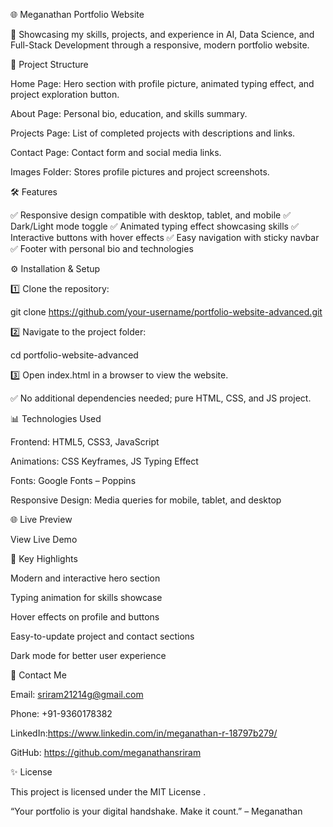 🌐 Meganathan Portfolio Website

🚀 Showcasing my skills, projects, and experience in AI, Data Science, and Full-Stack Development through a responsive, modern portfolio website.

📂 Project Structure

Home Page: Hero section with profile picture, animated typing effect, and project exploration button.

About Page: Personal bio, education, and skills summary.

Projects Page: List of completed projects with descriptions and links.

Contact Page: Contact form and social media links.

Images Folder: Stores profile pictures and project screenshots.

🛠 Features

✅ Responsive design compatible with desktop, tablet, and mobile
✅ Dark/Light mode toggle
✅ Animated typing effect showcasing skills
✅ Interactive buttons with hover effects
✅ Easy navigation with sticky navbar
✅ Footer with personal bio and technologies

⚙️ Installation & Setup

1️⃣ Clone the repository:

git clone https://github.com/your-username/portfolio-website-advanced.git


2️⃣ Navigate to the project folder:

cd portfolio-website-advanced


3️⃣ Open index.html in a browser to view the website.

✅ No additional dependencies needed; pure HTML, CSS, and JS project.

📊 Technologies Used

Frontend: HTML5, CSS3, JavaScript

Animations: CSS Keyframes, JS Typing Effect

Fonts: Google Fonts – Poppins

Responsive Design: Media queries for mobile, tablet, and desktop

🌐 Live Preview

View Live Demo

📌 Key Highlights

Modern and interactive hero section

Typing animation for skills showcase

Hover effects on profile and buttons

Easy-to-update project and contact sections

Dark mode for better user experience

📧 Contact Me

Email: sriram21214g@gmail.com

Phone: +91-9360178382

LinkedIn:https://www.linkedin.com/in/meganathan-r-18797b279/

GitHub: https://github.com/meganathansriram

✨ License

This project is licensed under the MIT License
.

“Your portfolio is your digital handshake. Make it count.” – Meganathan
